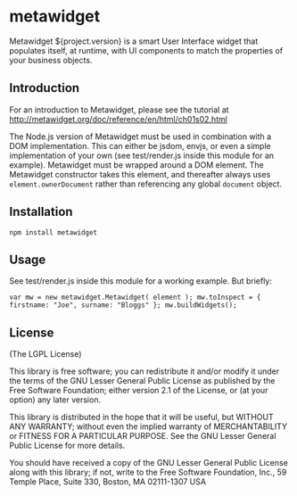# metawidget

Metawidget ${project.version} is a smart User Interface widget that populates itself, at runtime, with UI components to match the properties of your business objects.

## Introduction
For an introduction to Metawidget, please see the tutorial at http://metawidget.org/doc/reference/en/html/ch01s02.html

The Node.js version of Metawidget must be used in combination with a DOM implementation. This can either be jsdom, envjs, or even a simple implementation of your own (see test/render.js inside this module for an example). Metawidget must be wrapped around a DOM element. The Metawidget constructor takes this element, and thereafter always uses `element.ownerDocument` rather than referencing any global `document` object.

## Installation
`npm install metawidget`

## Usage
See test/render.js inside this module for a working example. But briefly:

`var mw = new metawidget.Metawidget( element );
mw.toInspect = {
	firstname: "Joe",
	surname: "Bloggs"
};
mw.buildWidgets();`

## License

(The LGPL License)

This library is free software; you can redistribute it and/or
modify it under the terms of the GNU Lesser General Public
License as published by the Free Software Foundation; either
version 2.1 of the License, or (at your option) any later version.

This library is distributed in the hope that it will be useful,
but WITHOUT ANY WARRANTY; without even the implied warranty of
MERCHANTABILITY or FITNESS FOR A PARTICULAR PURPOSE. See the GNU
Lesser General Public License for more details.

You should have received a copy of the GNU Lesser General Public
License along with this library; if not, write to the Free Software
Foundation, Inc., 59 Temple Place, Suite 330, Boston, MA 02111-1307 USA